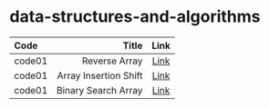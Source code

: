 # data-structures-and-algorithms


|Code         |Title                                    | Link                                            |
|:---         | ---:                                    | :---:                                           |
|code01       | Reverse Array                           |[Link](./arrayrev/ChallengeREADME.md)            |
|code01       | Array Insertion Shift                   |[Link](./array-insert-shift/ChallengeReadne2.md) |
|code01       | Binary Search Array                     |[Link](./binarySearch/ChallengeReadme.md)        |
